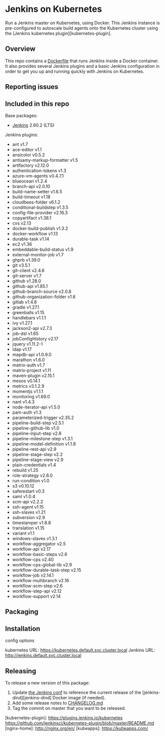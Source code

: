 # Jenkins on Kubernetes

Run a Jenkins master on Kubernetes, using Docker. This Jenkins instance is pre-configured to autoscale build agents onto the Kubernetes cluster using the [Jenkins kubernetes plugin][kubernetes-plugin].

## Overview
This repo contains a [Dockerfile](Dockerfile) that runs Jenkins inside a Docker
container. It also provides several Jenkins plugins and a basic Jenkins configuration in order to get you
up and running quickly with Jenkins on Kubernetes.

## Reporting issues


## Included in this repo
Base packages:
  * [Jenkins][jenkins-home] 2.60.2 (LTS)

Jenkins plugins:
  * ant v1.7
  * ace-editor v1.1
  * ansicolor v0.5.2
  * antisamy-markup-formatter v1.5
  * artifactory v2.12.0
  * authentication-tokens v1.3
  * azure-vm-agents v0.4.7.1
  * blueocean v1.2.4
  * branch-api v2.0.10
  * build-name-setter v1.6.5
  * build-timeout v1.18
  * cloudbees-folder v6.1.2
  * conditional-buildstep v1.3.5
  * config-file-provider v2.16.3
  * copyartifact v1.38.1
  * cvs v2.13
  * docker-build-publish v1.3.2
  * docker-workflow v1.13
  * durable-task v1.14
  * ec2 v1.36
  * embeddable-build-status v1.9
  * external-monitor-job v1.7
  * ghprb v1.39.0
  * git v3.5.1
  * git-client v2.4.6
  * git-server v1.7
  * github v1.28.0
  * github-api v1.85.1
  * github-branch-source v2.0.8
  * github-organization-folder v1.6
  * gitlab v1.4.8
  * gradle v1.27.1
  * greenballs v1.15
  * handlebars v1.1.1
  * ivy v1.27.1
  * jackson2-api v2.7.3
  * job-dsl v1.65
  * jobConfigHistory v2.17
  * jquery v1.11.2-1
  * ldap v1.17
  * mapdb-api v1.0.9.0
  * marathon v1.6.0
  * matrix-auth v1.7
  * matrix-project v1.11
  * maven-plugin v2.15.1
  * mesos v0.14.1
  * metrics v3.1.2.9
  * momentjs v1.1.1
  * monitoring v1.69.0
  * nant v1.4.3
  * node-iterator-api v1.5.0
  * pam-auth v1.3
  * parameterized-trigger v2.35.2
  * pipeline-build-step v2.5.1
  * pipeline-github-lib v1.0
  * pipeline-input-step v2.8
  * pipeline-milestone-step v1.3.1
  * pipeline-model-definition v1.1.8
  * pipeline-rest-api v2.9
  * pipeline-stage-step v2.2
  * pipeline-stage-view v2.9
  * plain-credentials v1.4
  * rebuild v1.25
  * role-strategy v2.6.0
  * run-condition v1.0
  * s3 v0.10.12
  * saferestart v0.3
  * saml v1.0.4
  * scm-api v2.2.2
  * ssh-agent v1.15
  * ssh-slaves v1.21
  * subversion v2.9
  * timestamper v1.8.8
  * translation v1.15
  * variant v1.1
  * windows-slaves v1.3.1
  * workflow-aggregator v2.5
  * workflow-api v2.17
  * workflow-basic-steps v2.6
  * workflow-cps v2.40
  * workflow-cps-global-lib v2.9
  * workflow-durable-task-step v2.15
  * workflow-job v2.14.1
  * workflow-multibranch v2.16
  * workflow-scm-step v2.6
  * workflow-step-api v2.12
  * workflow-support v2.14

## Packaging

## Installation

config options

kubernetes URL: https://kubernetes.default.svc.cluster.local
Jenkins URL: http://jenkins.default.svc.cluster.local


## Releasing
To release a new version of this package:

  1. Update [the Jenkins conf][jenkins-conf] to reference the current release of
  the [jenkins-dind][jenkins-dind] Docker image (if needed).
  2. Add some release notes to [CHANGELOG.md](CHANGELOG.md)
  3. Tag the commit on master that you want to be released.

[jenkins-service]: https://hub.docker.com/r/slpcat/kube-jenkins-service
[jenkins-conf]: /conf/jenkins/config.xml
[jenkins-agent]: https://github.com/slpcat/kube-jenkins-dind-agent
[jenkins-home]: https://jenkins-ci.org/
[kubernetes-plugin]: https://plugins.jenkins.io/kubernetes https://github.com/jenkinsci/kubernetes-plugin/blob/master/README.md
[nginx-home]: http://nginx.org/en/
[kubeapps]: https://kubeapps.com/

